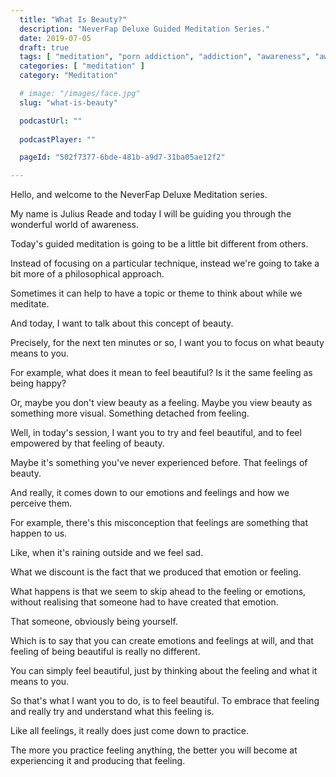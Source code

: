 ```yaml
---
  title: "What Is Beauty?"
  description: "NeverFap Deluxe Guided Meditation Series."
  date: 2019-07-05
  draft: true
  tags: [ "meditation", "porn addiction", "addiction", "awareness", "awareness exercises", "perspective", "nofap", "neverfap", "neverfap deluxe" ]
  categories: [ "meditation" ]
  category: "Meditation"

  # image: "/images/face.jpg"
  slug: "what-is-beauty"

  podcastUrl: ""
  
  podcastPlayer: ""

  pageId: "502f7377-6bde-481b-a9d7-31ba05ae12f2"

---
```


Hello, and welcome to the NeverFap Deluxe Meditation series.

My name is Julius Reade and today I will be guiding you through the wonderful world of awareness.

Today's guided meditation is going to be a little bit different from others.

Instead of focusing on a particular technique, instead we're going to take a bit more of a philosophical approach.

Sometimes it can help to have a topic or theme to think about while we meditate.

And today, I want to talk about this concept of beauty.

Precisely, for the next ten minutes or so, I want you to focus on what beauty means to you. 

For example, what does it mean to feel beautiful? Is it the same feeling as being happy? 

Or, maybe you don't view beauty as a feeling. Maybe you view beauty as something more visual. Something detached from feeling.

Well, in today's session, I want you to try and feel beautiful, and to feel empowered by that feeling of beauty.

Maybe it's something you've never experienced before. That feelings of beauty.

And really, it comes down to our emotions and feelings and how we perceive them.

For example, there's this misconception that feelings are something that happen to us.

Like, when it's raining outside and we feel sad.

What we discount is the fact that we produced that emotion or feeling. 

What happens is that we seem to skip ahead to the feeling or emotions, without realising that someone had to have created that emotion.

That someone, obviously being yourself. 

Which is to say that you can create emotions and feelings at will, and that feeling of being beautiful is really no different.

You can simply feel beautiful, just by thinking about the feeling and what it means to you. 

So that's what I want you to do, is to feel beautiful. To embrace that feeling and really try and understand what this feeling is.



Like all feelings, it really does just come down to practice. 

The more you practice feeling anything, the better you will become at experiencing it and producing that feeling.

